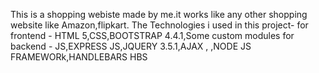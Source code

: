 This is a shopping webiste made by me.it works like any other shopping website like Amazon,flipkart.
The Technologies i used in this project-
for frontend - HTML 5,CSS,BOOTSTRAP 4.4.1,Some custom modules
for backend - JS,EXPRESS JS,JQUERY 3.5.1,AJAX , ,NODE JS FRAMEWORk,HANDLEBARS HBS

